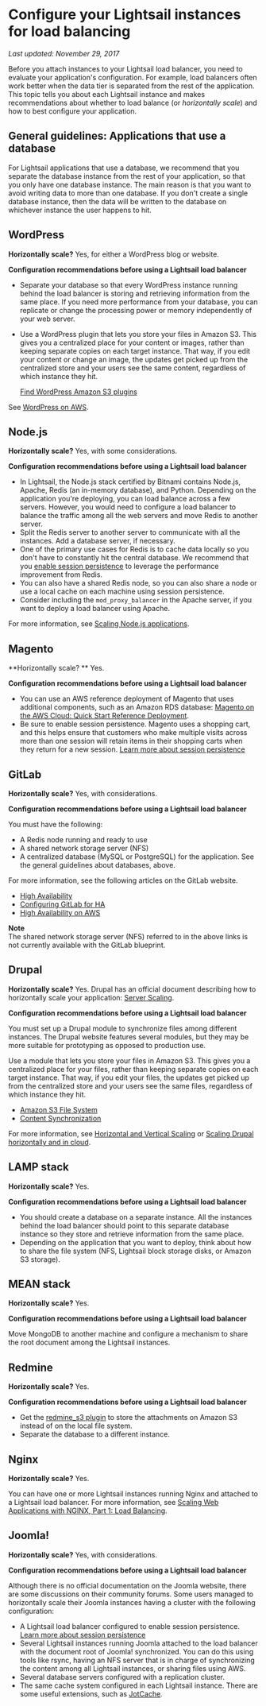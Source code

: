 # Configure your Lightsail instances for load balancing<a name="configure-lightsail-instances-for-load-balancing"></a>

 *Last updated: November 29, 2017* 

Before you attach instances to your Lightsail load balancer, you need to evaluate your application's configuration\. For example, load balancers often work better when the data tier is separated from the rest of the application\. This topic tells you about each Lightsail instance and makes recommendations about whether to load balance \(or *horizontally scale*\) and how to best configure your application\.

## General guidelines: Applications that use a database<a name="applications-that-use-a-database"></a>

For Lightsail applications that use a database, we recommend that you separate the database instance from the rest of your application, so that you only have one database instance\. The main reason is that you want to avoid writing data to more than one database\. If you don't create a single database instance, then the data will be written to the database on whichever instance the user happens to hit\.

## WordPress<a name="configure-wordpress-application-for-lightsail-load-balancer"></a>

**Horizontally scale?** Yes, for either a WordPress blog or website\. 

 **Configuration recommendations before using a Lightsail load balancer** 
+ Separate your database so that every WordPress instance running behind the load balancer is storing and retrieving information from the same place\. If you need more performance from your database, you can replicate or change the processing power or memory independently of your web server\.
+ Use a WordPress plugin that lets you store your files in Amazon S3\. This gives you a centralized place for your content or images, rather than keeping separate copies on each target instance\. That way, if you edit your content or change an image, the updates get picked up from the centralized store and your users see the same content, regardless of which instance they hit\.

   [Find WordPress Amazon S3 plugins](https://wordpress.org/plugins/tags/s3/) 

See [WordPress on AWS](https://cloudonaut.io/wordpress-on-aws-you-are-holding-it-wrong/)\.

## Node\.js<a name="configure-node-js-application-for-lightsail-load-balancer"></a>

**Horizontally scale?** Yes, with some considerations\.

 **Configuration recommendations before using a Lightsail load balancer** 
+ In Lightsail, the Node\.js stack certified by Bitnami contains Node\.js, Apache, Redis \(an in\-memory database\), and Python\. Depending on the application you're deploying, you can load balance across a few servers\. However, you would need to configure a load balancer to balance the traffic among all the web servers and move Redis to another server\.
+ Split the Redis server to another server to communicate with all the instances\. Add a database server, if necessary\.
+ One of the primary use cases for Redis is to cache data locally so you don't have to constantly hit the central database\. We recommend that you [enable session persistence](enable-session-stickiness-persistence-or-change-cookie-duration.md) to leverage the performance improvement from Redis\.
+ You can also have a shared Redis node, so you can also share a node or use a local cache on each machine using session persistence\.
+ Consider including the `mod_proxy_balancer` in the Apache server, if you want to deploy a load balancer using Apache\.

For more information, see [Scaling Node\.js applications](https://medium.freecodecamp.org/scaling-node-js-applications-8492bd8afadc)\.

## Magento<a name="configure-magento-application-for-lightsail-load-balancer"></a>

**Horizontally scale? ** Yes\.

 **Configuration recommendations before using a Lightsail load balancer** 
+ You can use an AWS reference deployment of Magento that uses additional components, such as an Amazon RDS database: [Magento on the AWS Cloud: Quick Start Reference Deployment](http://docs.aws.amazon.com/quickstart/latest/magento/welcome.html)\.
+ Be sure to enable session persistence\. Magento uses a shopping cart, and this helps ensure that customers who make multiple visits across more than one session will retain items in their shopping carts when they return for a new session\. [Learn more about session persistence](enable-session-stickiness-persistence-or-change-cookie-duration.md)

## GitLab<a name="configure-gitlab-application-for-lightsail-load-balancer"></a>

**Horizontally scale?** Yes, with considerations\.

 **Configuration recommendations before using a Lightsail load balancer** 

You must have the following: 
+ A Redis node running and ready to use
+ A shared network storage server \(NFS\)
+ A centralized database \(MySQL or PostgreSQL\) for the application\. See the general guidelines about databases, above\.

For more information, see the following articles on the GitLab website\.
+  [High Availability](https://docs.gitlab.com/ee/administration/high_availability/) 
+  [Configuring GitLab for HA](https://docs.gitlab.com/ce/administration/high_availability/gitlab.html) 
+  [High Availability on AWS](https://docs.gitlab.com/ce/university/high-availability/aws/) 

**Note**  
The shared network storage server \(NFS\) referred to in the above links is not currently available with the GitLab blueprint\.

## Drupal<a name="configure-drupal-application-for-lightsail-load-balancer"></a>

**Horizontally scale?** Yes\. Drupal has an official document describing how to horizontally scale your application: [Server Scaling](https://www.drupal.org/docs/8/managing-site-performance-and-scalability/server-scaling)\.

 **Configuration recommendations before using a Lightsail load balancer** 

You must set up a Drupal module to synchronize files among different instances\. The Drupal website features several modules, but they may be more suitable for prototyping as opposed to production use\.

Use a module that lets you store your files in Amazon S3\. This gives you a centralized place for your files, rather than keeping separate copies on each target instance\. That way, if you edit your files, the updates get picked up from the centralized store and your users see the same files, regardless of which instance they hit\.
+  [Amazon S3 File System](https://www.drupal.org/project/s3fs) 
+  [Content Synchronization](https://www.drupal.org/project/content_sync) 

For more information, see [Horizontal and Vertical Scaling](http://chimera.labs.oreilly.com/books/1230000000845/ch07.html) or [Scaling Drupal horizontally and in cloud](https://www.slideshare.net/burgerboydaddy/scaling-drupal-horizontally-and-in-cloud)\.

## LAMP stack<a name="configure-lamp-application-for-lightsail-load-balancer"></a>

**Horizontally scale?** Yes\. 

 **Configuration recommendations before using a Lightsail load balancer** 
+ You should create a database on a separate instance\. All the instances behind the load balancer should point to this separate database instance so they store and retrieve information from the same place\.
+ Depending on the application that you want to deploy, think about how to share the file system \(NFS, Lightsail block storage disks, or Amazon S3 storage\)\.

## MEAN stack<a name="configure-mean-application-for-lightsail-load-balancer"></a>

**Horizontally scale?** Yes\. 

 **Configuration recommendations before using a Lightsail load balancer** 

Move MongoDB to another machine and configure a mechanism to share the root document among the Lightsail instances\.

## Redmine<a name="configure-redmine-application-for-lightsail-load-balancer"></a>

**Horizontally scale?** Yes\. 

 **Configuration recommendations before using a Lightsail load balancer** 
+ Get the [redmine\_s3 plugin](http://www.redmine.org/plugins/redmine_s3) to store the attachments on Amazon S3 instead of on the local file system\.
+ Separate the database to a different instance\.

## Nginx<a name="configure-nginx-application-for-lightsail-load-balancer"></a>

**Horizontally scale?** Yes\. 

You can have one or more Lightsail instances running Nginx and attached to a Lightsail load balancer\. For more information, see [Scaling Web Applications with NGINX, Part 1: Load Balancing](https://www.nginx.com/blog/scaling-web-applications-nginx-part-load-balancing/)\.

## Joomla\!<a name="configure-joomla-application-for-lightsail-load-balancer"></a>

**Horizontally scale?** Yes, with considerations\. 

 **Configuration recommendations before using a Lightsail load balancer** 

Although there is no official documentation on the Joomla website, there are some discussions on their community forums\. Some users managed to horizontally scale their Joomla instances having a cluster with the following configuration:
+ A Lightsail load balancer configured to enable session persistence\. [Learn more about session persistence](enable-session-stickiness-persistence-or-change-cookie-duration.md)
+ Several Lightsail instances running Joomla attached to the load balancer with the document root of Joomla\! synchronized\. You can do this using tools like rsync, having an NFS server that is in charge of synchronizing the content among all Lightsail instances, or sharing files using AWS\.
+ Several database servers configured with a replication cluster\.
+ The same cache system configured in each Lightsail instance\. There are some useful extensions, such as [JotCache](https://extensions.joomla.org/extension/jotcache/)\.